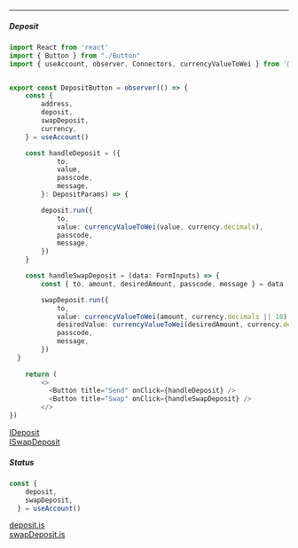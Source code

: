 ------

##### Deposit

```typescript
import React from 'react'
import { Button } from "./Button"
import { useAccount, observer, Connectors, currencyValueToWei } from '@kiroboio/web3-react-safe-transfer'


export const DepositButton = observer(() => {
    const {
        address,
        deposit,
        swapDeposit,
        currency,
    } = useAccount()

    const handleDeposit = ({
            to,
            value,
            passcode,
            message,
        }: DepositParams) => {

        deposit.run({
            to,
            value: currencyValueToWei(value, currency.decimals),
            passcode,
            message,
        })
    }

    const handleSwapDeposit = (data: FormInputs) => {
        const { to, amount, desiredAmount, passcode, message } = data

        swapDeposit.run({
            to,
            value: currencyValueToWei(amount, currency.decimals || 18),
            desiredValue: currencyValueToWei(desiredAmount, currency.decimals || 18),
            passcode,
            message,
        })
  }
    
    return (
        <>
          <Button title="Send" onClick={handleDeposit} />
          <Button title="Swap" onClick={handleSwapDeposit} />
        </>
})
```
<a href="/docs/api/stores/interfaces/IAccount#deposit">IDeposit</a>
<br />
<a href="/docs/api/stores/interfaces/IAccount#swapdeposit">ISwapDeposit</a>

##### Status

```typescript
const {
    deposit,
    swapDeposit,
  } = useAccount()
```

<a href="/docs/api/stores/interfaces/ICmdStatus">deposit.is</a>
<br />
<a href="/docs/api/stores/interfaces/ICmdStatus">swapDeposit.is</a>
